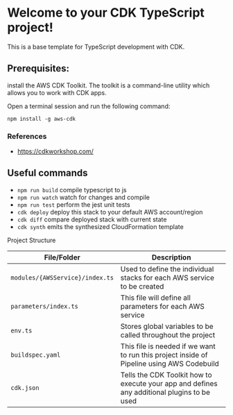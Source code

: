 # Welcome to your CDK TypeScript project!

This is a base template for TypeScript development with CDK.

## Prerequisites:

install the AWS CDK Toolkit. The toolkit is a command-line utility which allows you to work with CDK apps.

Open a terminal session and run the following command:

```
npm install -g aws-cdk
```

### References

- https://cdkworkshop.com/

## Useful commands

- `npm run build` compile typescript to js
- `npm run watch` watch for changes and compile
- `npm run test` perform the jest unit tests
- `cdk deploy` deploy this stack to your default AWS account/region
- `cdk diff` compare deployed stack with current state
- `cdk synth` emits the synthesized CloudFormation template

Project Structure

| File/Folder                     | Description                                                                                 |
| ------------------------------- | ------------------------------------------------------------------------------------------- |
| `modules/{AWSService}/index.ts` | Used to define the individual stacks for each AWS service to be created                     |
| `parameters/index.ts`           | This file will define all parameters for each AWS service                                   |
| `env.ts`                        | Stores global variables to be called throughout the project                                 |
| `buildspec.yaml`                | This file is needed if we want to run this project inside of Pipeline using AWS Codebuild   |
| `cdk.json`                      | Tells the CDK Toolkit how to execute your app and defines any additional plugins to be used |
